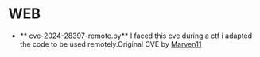 # WEB


  - ** cve-2024-28397-remote.py**
   I faced this cve during a ctf i adapted the code to be used remotely.Original CVE by [Marven11](https://github.com/Marven11/CVE-2024-28397-js2py-Sandbox-Escape)
